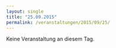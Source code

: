 ```yaml
---
layout: single
title: "25.09.2015"
permalink: /veranstaltungen/2015/09/25/
---
```


Keine Veranstaltung an diesem Tag.

